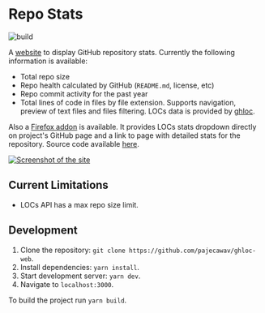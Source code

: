 # Repo Stats

![build](https://github.com/pajecawav/ghloc-web/actions/workflows/build.yml/badge.svg)

A [website](https://github.elif.pw/) to display GitHub repository stats. Currently the following information is available:

-   Total repo size
-   Repo health calculated by GitHub (`README.md`, license, etc)
-   Repo commit activity for the past year
-   Total lines of code in files by file extension. Supports navigation, preview of text files and files filtering. LOCs data is provided by [ghloc](https://github.com/subtle-byte/ghloc).

Also a [Firefox addon](https://addons.mozilla.org/ru/firefox/addon/github-lines-of-code/) is available. It provides LOCs stats dropdown directly on project's GitHub page and a link to page with detailed stats for the repository. Source code available [here](https://github.com/pajecawav/ghloc-extension/).

[![Screenshot of the site](https://user-images.githubusercontent.com/18193831/166311168-72751a16-e8a4-4b3d-94ad-c37993d9e7bd.png)](https://github.elif.pw/facebook/react)

## Current Limitations

-   LOCs API has a max repo size limit.

## Development

1. Clone the repository: `git clone https://github.com/pajecawav/ghloc-web`.
1. Install dependencies: `yarn install`.
1. Start development server: `yarn dev`.
1. Navigate to `localhost:3000`.

To build the project run `yarn build`.
